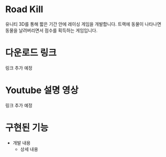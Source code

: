 # Road Kill
유니티 3D를 통해 짧은 기간 안에 레이싱 게임을 개발합니다.
트랙에 동물이 나타나면 동물을 날려버리면서 점수를 획득하는 게임입니다.

# 다운로드 링크
링크 추가 예정

# Youtube 설명 영상
링크 추가 예정

# 구현된 기능
* 개발 내용
  - 상세 내용

